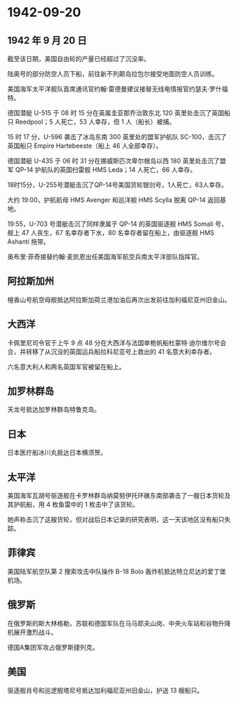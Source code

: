 # 1942-09-20

## 1942 年 9 月 20 日

截至该日期，美国自由轮的产量已经超过了沉没率。

陆奥号的部分防空人员下船，前往新不列颠岛拉包尔接受地面防空人员训练。

美国海军太平洋舰队首席通讯官约翰·雷德曼建议接替无线电情报官约瑟夫·罗什福特。

德国潜艇 U-515 于 08 时 15 分在英属圭亚那乔治敦东北 120
英里处击沉了英国船只 Reedpool；5 人死亡，53 人幸存，但 1
人（船长）被捕。

15 时 17 分，U-596 袭击了冰岛东南 300 英里处的盟军护航队
SC-100，击沉了英国船只 Empire Hartebeeste（船上 46 人全部幸存）。

德国潜艇 U-435 于 06 时 31 分在挪威斯匹次卑尔根岛以西 180
英里处击沉了盟军 QP-14 护航队的英国扫雷舰 HMS Leda；14 人死亡，66
人幸存。

18时15分，U-255号潜艇击沉了QP-14号美国货轮银剑号，1人死亡，63人幸存。

大约 19:00，护航航母 HMS Avenger 和巡洋舰 HMS Scylla 脱离 QP-14
返回基地。

19:55，U-703 号潜艇击沉了同样隶属于 QP-14 的英国驱逐舰 HMS Somali
号，舰上 47 人丧生，67 名幸存者下水，80 名幸存者留在船上，由驱逐舰 HMS
Ashanti 拖带。

奥布里·菲奇接替约翰·麦凯恩出任美国海军航空兵南太平洋部队指挥官。

## 阿拉斯加州

檀香山号航空母舰抵达阿拉斯加荷兰港加油后再次出发前往加利福尼亚州旧金山。

## 大西洋

卡佩里尼司令官于上午 9 点 48
分在大西洋与法国单桅帆船杜蒙特·迪尔维尔号会合，并转移了从沉没的英国运兵船拉科尼亚号上救出的
41 名意大利幸存者。

六名意大利人和两名英国军官被留在船上。

## 加罗林群岛

天龙号抵达加罗林群岛特鲁克岛。

## 日本

日本医疗船冰川丸抵达日本横须贺。

## 太平洋

美国海军瓦胡号驱逐舰在卡罗林群岛纳莫努伊托环礁东南部袭击了一艘日本货轮及其护航船，用
4 枚鱼雷中的 1 枚击中了该货轮。

她声称击沉了这艘货轮，但对战后日本记录的研究表明，这一天该地区没有船只失踪。

## 菲律宾

美国陆军航空队第 2 搜索攻击中队操作 B-18 Bolo
轰炸机抵达特立尼达的爱丁堡机场。

## 俄罗斯

在俄罗斯的斯大林格勒，苏联和德国军队在马马耶夫山岗、中央火车站和谷物升降机展开激烈战斗。

德国A集团军攻占俄罗斯捷列克。

## 美国

驱逐舰肖号和巡逻舰塔尼号抵达加利福尼亚州旧金山，护送 13 艘船只。


